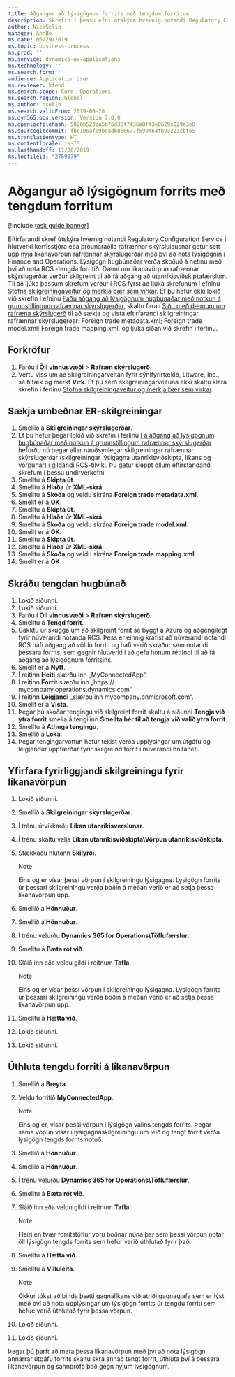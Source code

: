 ```yaml
---
title: Aðgangur að lýsigögnum forrits með tengdum forritum
description: Skrefin í þessu efni útskýra hvernig notandi Regulatory Configuration Service (RCS) getur sett upp nýja líkanavörpun rafrænnar skýrslugerðar með notkun á lýsigögnunum í Finance and Operations
author: NickSelin
manager: AnnBe
ms.date: 06/29/2019
ms.topic: business-process
ms.prod: ''
ms.service: dynamics-ax-applications
ms.technology: ''
ms.search.form: ''
audience: Application User
ms.reviewer: kfend
ms.search.scope: Core, Operations
ms.search.region: Global
ms.author: nselin
ms.search.validFrom: 2019-06-28
ms.dyn365.ops.version: Version 7.0.0
ms.openlocfilehash: 5020b523ca5d76d36f7436a8f43e8629c029e3e8
ms.sourcegitcommit: fbc106af09bdadb860677f590464fb93223cbf65
ms.translationtype: HT
ms.contentlocale: is-IS
ms.lasthandoff: 11/06/2019
ms.locfileid: "2769879"
---
```

# <a name="access-application-metadata-by-using-connected-applications"></a>Aðgangur að lýsigögnum forrits með tengdum forritum

[!include [task guide banner](../../includes/task-guide-banner.md)]

Eftirfarandi skref útskýra hvernig notandi Regulatory Configuration Service í hlutverki kerfisstjóra eða þróunaraðila rafrænnar skýrslulausnar getur sett upp nýja líkanavörpun rafrænnar skýrslugerðar með því að nota lýsigögnin í Finance and Operations. Lýsigögn hugbúnaðar verða skoðuð á netinu með því að nota RCS -tengda forritið. Dæmi um líkanavörpun rafrænnar skýrslugerðar verður skilgreint til að fá aðgang að utanríkisviðskiptafærslum. Til að ljúka þessum skrefum verður í RCS fyrst að ljúka skrefunum í efninu [Stofna skilgreiningaveitur og merkja þær sem virkar](er-configuration-provider-mark-it-active-2016-11.md). Ef þú hefur ekki lokið við skrefin í efninu [Fáðu aðgang að lýsigögnum hugbúnaðar með notkun á grunnstillingum rafrænnar skýrslugerðar](access-application-metadata-er-configuration.md), skaltu fara í [Síðu með dæmum um rafræna skýrslugerð](https://go.microsoft.com/fwlink/?linkid=862266) til að sækja og vista eftirfarandi skilgreiningar rafrænnar skýrslugerðar: Foreign trade metadata.xml; Foreign trade model.xml; Foreign trade mapping.xml, og ljúka síðan við skrefin í ferlinu.

## <a name="prerequisites"></a>Forkröfur
1. Farðu í **Öll vinnusvæði** > **Rafræn skýrslugerð**. 
2. Vertu viss um að skilgreiningarveitan fyrir sýnifyrirtækið, Litware, Inc., sé tiltæk og merkt **Virk**. Ef þú sérð skilgreiningarveituna ekki skaltu klára skrefin í ferlinu [Stofna skilgreiningaveitur og merkja þær sem virkar](er-configuration-provider-mark-it-active-2016-11.md). 

## <a name="get-required-er-configurations"></a>Sækja umbeðnar ER-skilgreiningar
1. Smellið á **Skilgreiningar skýrslugerðar**. 
2. Ef þú hefur þegar lokið við skrefin í ferlinu [Fá aðgang að lýsigögnum hugbúnaðar með notkun á grunnstillingum rafrænnar skýrslugerðar](access-application-metadata-er-configuration.md) hefurðu nú þegar allar nauðsynlegar skilgreiningar rafrænnar skýrslugerðar (skilgreiningar lýsigagna utanríkisviðskipta, líkans og vörpunar) í gildandi RCS-tilviki. Þú getur sleppt öllum eftirstandandi skrefum í þessu undirverkefni. 
3. Smelltu á **Skipta út**. 
4. Smelltu á **Hlaða úr XML-skrá**. 
5. Smelltu á **Skoða** og veldu skrána **Foreign trade metadata.xml**. 
6. Smellt er á **OK**. 
7. Smelltu á **Skipta út**. 
8. Smelltu á **Hlaða úr XML-skrá**. 
9. Smelltu á **Skoða** og veldu skrána **Foreign trade model.xml**. 
10. Smellt er á **OK**. 
11. Smelltu á **Skipta út**. 
12. Smelltu á **Hlaða úr XML-skrá**. 
13. Smelltu á **Skoða** og veldu skrána **Foreign trade mapping.xml**. 
14. Smellt er á **OK**. 

## <a name="register-a-connected-application"></a>Skráðu tengdan hugbúnað
1. Lokið síðunni. 
2. Lokið síðunni. 
3. Farðu í **Öll vinnusvæði** > **Rafræn skýrslugerð**. 
4. Smelltu á **Tengd forrit**. 
5. Gakktu úr skugga um að skilgreint forrit sé byggt á Azura og aðgengilegt fyrir núverandi notanda RCS. Þess er einnig krafist að núverandi notandi RCS hafi aðgang að völdu forriti og hafi verið skráður sem notandi þessara forrits, sem gegnir hlutverki í að gefa honum réttindi til að fá aðgang að lýsigögnum forritsins. 
6. Smellt er á **Nýtt**. 
7. Í reitinn **Heiti** slærðu inn „MyConnectedApp“. 
8. Í reitinn **Forrit** slærðu inn „https:// mycompany.operations.dynamics.com“. 
9. Í reitinn **Leigjandi** „slærðu inn mycompany.onmicrosoft.com“. 
10. Smellt er á **Vista**. 
11. Þegar þú skoðar tengingu við skilgreint forrit skaltu á síðunni **Tengja við ytra forrit** smella á tengilinn **Smellta hér til að tengja við valið ytra forrit**. 
12. Smelltu á **Athuga tengingu**. 
13. Smellið á **Loka**. 
14. Þegar tengingarvottun hefur tekist verða upplýsingar um útgáfu og leigjendur uppfærðar fyrir skilgreind forrit í núverandi hnitaneti. 

## <a name="review-existing-model-mapping-configuration"></a>Yfirfara fyrirliggjandi skilgreiningu fyrir líkanavörpun
1. Lokið síðunni. 
2. Smellið á **Skilgreiningar skýrslugerðar**. 
3. Í trénu útvíkkarðu **Líkan utanríkisverslunar**. 
4. Í trénu skaltu velja **Líkan utanríkisviðskipta\Vörpun utanríkisviðskipta**. 
5. Stækkaðu hlutann **Skilyrði**. 

    > [!NOTE]
    > Eins og er vísar þessi vörpun í skilgreiningu lýsigagna. Lýsigögn forrits úr þessari skilgreiningu verða boðin á meðan verið er að setja þessa líkanavörpun upp. 

6. Smellið á **Hönnuður**. 
7. Smellið á **Hönnuður**. 
8. Í trénu velurðu **Dynamics 365 for Operations\Töflufærslur**. 
9. Smelltu á **Bæta rót við**. 
10. Sláið inn eða veldu gildi í reitnum **Tafla**. 

    > [!NOTE]
    > Eins og er vísar þessi vörpun í skilgreiningu lýsigagna. Lýsigögn forrits úr þessari skilgreiningu verða boðin á meðan verið er að setja þessa líkanavörpun upp. 

11. Smelltu á **Hætta við**. 
12. Lokið síðunni. 
13. Lokið síðunni. 

## <a name="assign-connected-application-to-model-mapping"></a>Úthluta tengdu forriti á líkanavörpun 
1. Smellið á **Breyta**. 
2. Veldu forritið **MyConnectedApp**. 

    > [!NOTE]
    > Eins og er, vísar þessi vörpun í lýsigögn valins tengds forrits. Þegar sama vöpun vísar í lýsigagnaskilgreiningu um leið og tengt forrit verða lýsigögn tengds forrits notuð. 

3. Smellið á **Hönnuður**. 
4. Smellið á **Hönnuður**. 
5. Í trénu velurðu **Dynamics 365 for Operations\Töflufærslur**. 
6. Smelltu á **Bæta rót við**. 
7. Sláið inn eða veldu gildi í reitnum **Tafla**. 

    > [!NOTE]
    > Fleiri en tvær forritstöflur voru boðnar núna þar sem þessi vörpun notar öll lýsigögn tengds forrits sem hefur verið úthlutað fyrir það. 

8. Smelltu á **Hætta við**. 
9. Smelltu á **Villuleita**. 

    > [!NOTE]
    > Okkur tókst að binda þætti gagnalíkans við atriði gagnagjafa sem er lýst með því að nota upplýsingar um lýsigögn forrits úr tengdu forriti sem hefue verið úthlutað fyrir þessa vörpun. 

10. Lokið síðunni. 
11. Lokið síðunni. 

Þegar þú þarft að meta þessa líkanavörpun með því að nota lýsigögn annarrar útgáfu forrits skaltu skrá annað tengt forrit, úthluta því á þessara líkanavörpun og sannprófa það gegn nýjum lýsigögnum.
